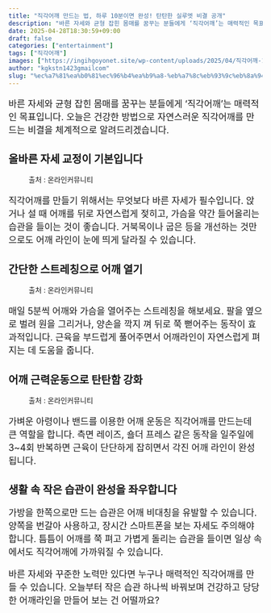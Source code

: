 ```yaml
---
title: "직각어깨 만드는 법, 하루 10분이면 완성! 탄탄한 실루엣 비결 공개"
description: "바른 자세와 균형 잡힌 몸매를 꿈꾸는 분들에게 ‘직각어깨’는 매력적인 목표입니다. 오늘은 건강한 방법으로 자연스러운 직각어깨를 만드는 비결을 체계적으로 알려드리겠습니다."
date: 2025-04-28T18:30:59+09:00
draft: false
categories: ["entertainment"]
tags: ["직각어깨"]
images: ["https://ingihgoyonet.site/wp-content/uploads/2025/04/직각어깨-1024x683.png", "https://ingihgoyonet.site/wp-content/uploads/2025/04/어깨스트레칭-1024x683.png", "https://ingihgoyonet.site/wp-content/uploads/2025/04/아령어깨운동-1024x683.png"]
author: "kgkstn1423gmailcom"
slug: "%ec%a7%81%ea%b0%81%ec%96%b4%ea%b9%a8-%eb%a7%8c%eb%93%9c%eb%8a%94-%eb%b2%95-%ed%95%98%eb%a3%a8-10%eb%b6%84%ec%9d%b4%eb%a9%b4-%ec%99%84%ec%84%b1-%ed%83%84%ed%83%84%ed%95%9c-%ec%8b%a4%eb%a3%a8%ec%97%a3"
---
```


<p style="font-size:18px">바른 자세와 균형 잡힌 몸매를 꿈꾸는 분들에게 ‘직각어깨’는 매력적인 목표입니다. 오늘은 건강한 방법으로 자연스러운 직각어깨를 만드는 비결을 체계적으로 알려드리겠습니다.</p> <h2 >올바른 자세 교정이 기본입니다</h2> <figure ><img src="https://ingihgoyonet.site/wp-content/uploads/2025/04/직각어깨-1024x683.png" alt="" style="aspect-ratio:16/9;object-fit:cover"/><figcaption >출처 : 온라인커뮤니티</figcaption></figure> <p style="font-size:18px">직각어깨를 만들기 위해서는 무엇보다 바른 자세가 필수입니다. 앉거나 설 때 어깨를 뒤로 자연스럽게 젖히고, 가슴을 약간 들어올리는 습관을 들이는 것이 좋습니다. 거북목이나 굽은 등을 개선하는 것만으로도 어깨 라인이 눈에 띄게 달라질 수 있습니다.</p> <h2 >간단한 스트레칭으로 어깨 열기</h2> <figure ><img src="https://ingihgoyonet.site/wp-content/uploads/2025/04/어깨스트레칭-1024x683.png" alt="" style="aspect-ratio:16/9;object-fit:cover"/><figcaption >출처 : 온라인커뮤니티</figcaption></figure> <p style="font-size:18px">매일 5분씩 어깨와 가슴을 열어주는 스트레칭을 해보세요. 팔을 옆으로 벌려 원을 그리거나, 양손을 깍지 껴 뒤로 쭉 뻗어주는 동작이 효과적입니다. 근육을 부드럽게 풀어주면서 어깨라인이 자연스럽게 펴지는 데 도움을 줍니다.</p> <h2 >어깨 근력운동으로 탄탄함 강화</h2> <figure ><img src="https://ingihgoyonet.site/wp-content/uploads/2025/04/아령어깨운동-1024x683.png" alt="" style="aspect-ratio:16/9;object-fit:cover"/><figcaption >출처 : 온라인커뮤니티</figcaption></figure> <p style="font-size:18px">가벼운 아령이나 밴드를 이용한 어깨 운동은 직각어깨를 만드는데 큰 역할을 합니다. 측면 레이즈, 숄더 프레스 같은 동작을 일주일에 3~4회 반복하면 근육이 단단하게 잡히면서 각진 어깨 라인이 완성됩니다.</p> <h2 >생활 속 작은 습관이 완성을 좌우합니다</h2> <p style="font-size:18px">가방을 한쪽으로만 드는 습관은 어깨 비대칭을 유발할 수 있습니다. 양쪽을 번갈아 사용하고, 장시간 스마트폰을 보는 자세도 주의해야 합니다. 틈틈이 어깨를 쭉 펴고 가볍게 돌리는 습관을 들이면 일상 속에서도 직각어깨에 가까워질 수 있습니다.</p> <p style="font-size:18px">바른 자세와 꾸준한 노력만 있다면 누구나 매력적인 직각어깨를 만들 수 있습니다. 오늘부터 작은 습관 하나씩 바꿔보며 건강하고 당당한 어깨라인을 만들어 보는 건 어떨까요?</p>